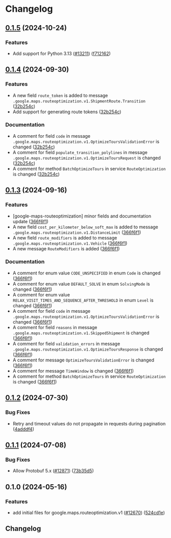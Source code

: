 # Changelog

## [0.1.5](https://github.com/googleapis/google-cloud-python/compare/google-maps-routeoptimization-v0.1.4...google-maps-routeoptimization-v0.1.5) (2024-10-24)


### Features

* Add support for Python 3.13 ([#13211](https://github.com/googleapis/google-cloud-python/issues/13211)) ([f712162](https://github.com/googleapis/google-cloud-python/commit/f712162c01f065da29fffbbed1e856a1f3876b1b))

## [0.1.4](https://github.com/googleapis/google-cloud-python/compare/google-maps-routeoptimization-v0.1.3...google-maps-routeoptimization-v0.1.4) (2024-09-30)


### Features

* A new field `route_token` is added to message `.google.maps.routeoptimization.v1.ShipmentRoute.Transition` ([32b254c](https://github.com/googleapis/google-cloud-python/commit/32b254c110626aff2194aceb93f131f745cfcf29))
* Add support for generating route tokens  ([32b254c](https://github.com/googleapis/google-cloud-python/commit/32b254c110626aff2194aceb93f131f745cfcf29))


### Documentation

* A comment for field `code` in message `.google.maps.routeoptimization.v1.OptimizeToursValidationError` is changed ([32b254c](https://github.com/googleapis/google-cloud-python/commit/32b254c110626aff2194aceb93f131f745cfcf29))
* A comment for field `populate_transition_polylines` in message `.google.maps.routeoptimization.v1.OptimizeToursRequest` is changed ([32b254c](https://github.com/googleapis/google-cloud-python/commit/32b254c110626aff2194aceb93f131f745cfcf29))
* A comment for method `BatchOptimizeTours` in service `RouteOptimization` is changed ([32b254c](https://github.com/googleapis/google-cloud-python/commit/32b254c110626aff2194aceb93f131f745cfcf29))

## [0.1.3](https://github.com/googleapis/google-cloud-python/compare/google-maps-routeoptimization-v0.1.2...google-maps-routeoptimization-v0.1.3) (2024-09-16)


### Features

* [google-maps-routeoptimization] minor fields and documentation update ([366f6f1](https://github.com/googleapis/google-cloud-python/commit/366f6f10e29a9d9cc307cbd1f16deb4decf26050))
* A new field `cost_per_kilometer_below_soft_max` is added to message `.google.maps.routeoptimization.v1.DistanceLimit` ([366f6f1](https://github.com/googleapis/google-cloud-python/commit/366f6f10e29a9d9cc307cbd1f16deb4decf26050))
* A new field `route_modifiers` is added to message `.google.maps.routeoptimization.v1.Vehicle` ([366f6f1](https://github.com/googleapis/google-cloud-python/commit/366f6f10e29a9d9cc307cbd1f16deb4decf26050))
* A new message `RouteModifiers` is added ([366f6f1](https://github.com/googleapis/google-cloud-python/commit/366f6f10e29a9d9cc307cbd1f16deb4decf26050))


### Documentation

* A comment for enum value `CODE_UNSPECIFIED` in enum `Code` is changed ([366f6f1](https://github.com/googleapis/google-cloud-python/commit/366f6f10e29a9d9cc307cbd1f16deb4decf26050))
* A comment for enum value `DEFAULT_SOLVE` in enum `SolvingMode` is changed ([366f6f1](https://github.com/googleapis/google-cloud-python/commit/366f6f10e29a9d9cc307cbd1f16deb4decf26050))
* A comment for enum value `RELAX_VISIT_TIMES_AND_SEQUENCE_AFTER_THRESHOLD` in enum `Level` is changed ([366f6f1](https://github.com/googleapis/google-cloud-python/commit/366f6f10e29a9d9cc307cbd1f16deb4decf26050))
* A comment for field `code` in message `.google.maps.routeoptimization.v1.OptimizeToursValidationError` is changed ([366f6f1](https://github.com/googleapis/google-cloud-python/commit/366f6f10e29a9d9cc307cbd1f16deb4decf26050))
* A comment for field `reasons` in message `.google.maps.routeoptimization.v1.SkippedShipment` is changed ([366f6f1](https://github.com/googleapis/google-cloud-python/commit/366f6f10e29a9d9cc307cbd1f16deb4decf26050))
* A comment for field `validation_errors` in message `.google.maps.routeoptimization.v1.OptimizeToursResponse` is changed ([366f6f1](https://github.com/googleapis/google-cloud-python/commit/366f6f10e29a9d9cc307cbd1f16deb4decf26050))
* A comment for message `OptimizeToursValidationError` is changed ([366f6f1](https://github.com/googleapis/google-cloud-python/commit/366f6f10e29a9d9cc307cbd1f16deb4decf26050))
* A comment for message `TimeWindow` is changed ([366f6f1](https://github.com/googleapis/google-cloud-python/commit/366f6f10e29a9d9cc307cbd1f16deb4decf26050))
* A comment for method `BatchOptimizeTours` in service `RouteOptimization` is changed ([366f6f1](https://github.com/googleapis/google-cloud-python/commit/366f6f10e29a9d9cc307cbd1f16deb4decf26050))

## [0.1.2](https://github.com/googleapis/google-cloud-python/compare/google-maps-routeoptimization-v0.1.1...google-maps-routeoptimization-v0.1.2) (2024-07-30)


### Bug Fixes

* Retry and timeout values do not propagate in requests during pagination ([4adddf4](https://github.com/googleapis/google-cloud-python/commit/4adddf4d90634e454ee006774bfc631fc12c1700))

## [0.1.1](https://github.com/googleapis/google-cloud-python/compare/google-maps-routeoptimization-v0.1.0...google-maps-routeoptimization-v0.1.1) (2024-07-08)


### Bug Fixes

* Allow Protobuf 5.x ([#12871](https://github.com/googleapis/google-cloud-python/issues/12871)) ([73b35d5](https://github.com/googleapis/google-cloud-python/commit/73b35d56f8626d99ce7c3902a8c223cc09b4ca74))

## 0.1.0 (2024-05-16)


### Features

* add initial files for google.maps.routeoptimization.v1 ([#12670](https://github.com/googleapis/google-cloud-python/issues/12670)) ([524cd1e](https://github.com/googleapis/google-cloud-python/commit/524cd1ea815839983f803502d3b8e0dece40544a))

## Changelog
